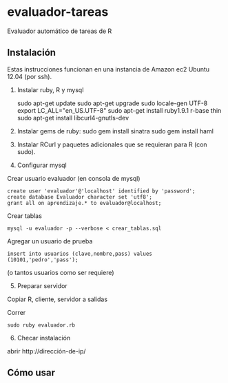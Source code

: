 evaluador-tareas
================

Evaluador automático de tareas de R

Instalación
-----------
Estas instrucciones funcionan en una instancia de Amazon ec2 Ubuntu 12.04 (por ssh).



1) Instalar ruby, R y mysql

	sudo apt-get update
	sudo apt-get upgrade
	sudo locale-gen UTF-8
	export LC_ALL="en_US.UTF-8"
	sudo apt-get install ruby1.9.1 r-base thin
	sudo apt-get install libcurl4-gnutls-dev

2) Instalar gems de ruby:
	sudo gem install sinatra
	sudo gem install haml

3) Instalar RCurl y paquetes adicionales que se requieran para R
(con sudo).

4) Configurar mysql

Crear usuario evaluador (en consola de mysql) 

	create user 'evaluador'@'localhost' identified by 'password';
	create database Evaluador character set 'utf8';
    grant all on aprendizaje.* to evaluador@localhost;

Crear tablas

	mysql -u evaluador -p --verbose < crear_tablas.sql 

Agregar un usuario de prueba

	insert into usuarios (clave,nombre,pass) values (10101,'pedro','pass');

(o tantos usuarios como ser requiere)

5) Preparar servidor

Copiar R, cliente, servidor a salidas 

Correr 

	sudo ruby evaluador.rb

6) Checar instalación

abrir http://dirección-de-ip/

Cómo usar
---------

